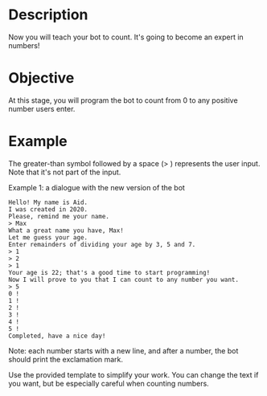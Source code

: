 #  Description

Now you will teach your bot to count. It's going to become an expert in numbers!
#  Objective

At this stage, you will program the bot to count from 0 to any positive number users enter.
#  Example

The greater-than symbol followed by a space (> ) represents the user input. Note that it's not part of the input.

Example 1: a dialogue with the new version of the bot

    Hello! My name is Aid.
    I was created in 2020.
    Please, remind me your name.
    > Max
    What a great name you have, Max!
    Let me guess your age.
    Enter remainders of dividing your age by 3, 5 and 7.
    > 1
    > 2
    > 1
    Your age is 22; that's a good time to start programming!
    Now I will prove to you that I can count to any number you want.
    > 5
    0 !
    1 !
    2 !
    3 !
    4 !
    5 !
    Completed, have a nice day!

Note: each number starts with a new line, and after a number, the bot should print the exclamation mark.

Use the provided template to simplify your work. You can change the text if you want, but be especially careful when counting numbers.